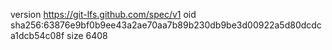 version https://git-lfs.github.com/spec/v1
oid sha256:63876e9bf0b9ee43a2ae70aa7b89b230db9be3d00922a5d80dcdca1dcb54c08f
size 6408
